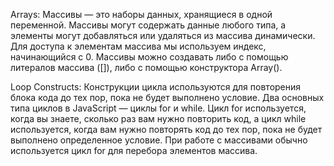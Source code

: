 Arrays: Массивы — это наборы данных, хранящиеся в одной переменной. Массивы могут содержать данные любого типа, а элементы могут добавляться или удаляться из массива динамически. Для доступа к элементам массива мы используем индекс, начинающийся с 0. Массивы можно создавать либо с помощью литералов массива ([]), либо с помощью конструктора Array().

Loop Constructs: Конструкции цикла используются для повторения блока кода до тех пор, пока не будет выполнено условие. Два основных типа циклов в JavaScript — циклы for и while. Цикл for используется, когда вы знаете, сколько раз вам нужно повторить код, а цикл while используется, когда вам нужно повторять код до тех пор, пока не будет выполнено определенное условие. При работе с массивами обычно используется цикл for для перебора элементов массива.